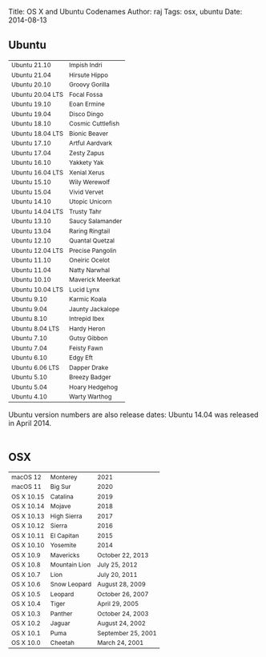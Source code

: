 Title:  OS X and Ubuntu Codenames
Author: raj
Tags:   osx, ubuntu
Date:   2014-08-13

<style type="text/css">
    tbody td {font-size: 75%;}
</style>

<div class="row">
<div class="col-md-6">
    <h2>Ubuntu</h2>
    <table class="table-striped">
    <tbody>
        <tr><td>Ubuntu 21.10</td><td>Impish Indri</td></tr>
        <tr><td>Ubuntu 21.04</td><td>Hirsute Hippo</td></tr>
        <tr><td>Ubuntu 20.10</td><td>Groovy Gorilla</td></tr>
        <tr><td>Ubuntu 20.04 LTS</td><td>Focal Fossa</td></tr>
        <tr><td>Ubuntu 19.10</td><td>Eoan Ermine</td></tr>
        <tr><td>Ubuntu 19.04</td><td>Disco Dingo</td></tr>
        <tr><td>Ubuntu 18.10</td><td>Cosmic Cuttlefish</td></tr>
        <tr><td>Ubuntu 18.04 LTS</td><td>Bionic Beaver</td></tr>
        <tr><td>Ubuntu 17.10</td><td>Artful Aardvark</td></tr>
        <tr><td>Ubuntu 17.04</td><td>Zesty Zapus</td></tr>
        <tr><td>Ubuntu 16.10</td><td>Yakkety Yak</td></tr>
        <tr><td>Ubuntu 16.04 LTS</td><td>Xenial Xerus</td></tr>
        <tr><td>Ubuntu 15.10</td><td>Wily Werewolf</td></tr>
        <tr><td>Ubuntu 15.04</td><td>Vivid Vervet</td></tr>
        <tr><td>Ubuntu 14.10</td><td>Utopic Unicorn</td></tr>
        <tr><td>Ubuntu 14.04 LTS</td><td>Trusty Tahr</td></tr>
        <tr><td>Ubuntu 13.10</td><td>Saucy Salamander</td></tr>
        <tr><td>Ubuntu 13.04</td><td>Raring Ringtail</td></tr>
        <tr><td>Ubuntu 12.10</td><td>Quantal Quetzal</td></tr>
        <tr><td>Ubuntu 12.04 LTS</td><td>Precise Pangolin</td></tr>
        <tr><td>Ubuntu 11.10</td><td>Oneiric Ocelot</td></tr>
        <tr><td>Ubuntu 11.04</td><td>Natty Narwhal</td></tr>
        <tr><td>Ubuntu 10.10</td><td>Maverick Meerkat</td></tr>
        <tr><td>Ubuntu 10.04 LTS</td><td>Lucid Lynx</td></tr>
        <tr><td>Ubuntu 9.10</td><td>Karmic Koala</td></tr>
        <tr><td>Ubuntu 9.04</td><td>Jaunty Jackalope</td></tr>
        <tr><td>Ubuntu 8.10</td><td>Intrepid Ibex</td></tr>
        <tr><td>Ubuntu 8.04 LTS</td><td>Hardy Heron</td></tr>
        <tr><td>Ubuntu 7.10</td><td>Gutsy Gibbon</td></tr>
        <tr><td>Ubuntu 7.04</td><td>Feisty Fawn</td></tr>
        <tr><td>Ubuntu 6.10</td><td>Edgy Eft</td></tr>
        <tr><td>Ubuntu 6.06 LTS</td><td>Dapper Drake</td></tr>
        <tr><td>Ubuntu 5.10</td><td>Breezy Badger</td></tr>        
        <tr><td>Ubuntu 5.04</td><td>Hoary Hedgehog</td></tr>
        <tr><td>Ubuntu 4.10</td><td>Warty Warthog</td></tr>
    </table>
    Ubuntu version numbers are also release dates: Ubuntu 14.04 was released in April 2014.
</div>
<div>&nbsp;</div>
<div class="col-md-6">
    <h2>OSX</h2>
    <table class="table-striped">
    <tbody>
        <tr><td>macOS 12</td><td>Monterey</td><td>2021</td></tr>
        <tr><td>macOS 11</td><td>Big Sur</td><td>2020</td></tr>
        <tr><td>OS X 10.15</td><td>Catalina</td><td>2019</td></tr>
        <tr><td>OS X 10.14</td><td>Mojave</td><td>2018</td></tr>
        <tr><td>OS X 10.13</td><td>High Sierra</td><td>2017</td></tr>
        <tr><td>OS X 10.12</td><td>Sierra</td><td>2016</td></tr>
        <tr><td>OS X 10.11</td><td>El Capitan</td><td>2015</td></tr>
        <tr><td>OS X 10.10</td><td>Yosemite</td><td>2014</td></tr>
        <tr><td>OS X 10.9</td><td>Mavericks</td><td>October 22, 2013</td></tr>
        <tr><td>OS X 10.8</td><td>Mountain Lion</td><td>July 25, 2012</td></tr>
        <tr><td>OS X 10.7</td><td>Lion</td><td>July 20, 2011</td></tr>
        <tr><td>OS X 10.6</td><td>Snow Leopard</td><td>August 28, 2009</td></tr>        
        <tr><td>OS X 10.5</td><td>Leopard</td><td>October 26, 2007</td></tr>
        <tr><td>OS X 10.4</td><td>Tiger</td><td>April 29, 2005</td></tr>
        <tr><td>OS X 10.3</td><td>Panther</td><td>October 24, 2003</td></tr>        
        <tr><td>OS X 10.2</td><td>Jaguar</td><td>August 24, 2002</td></tr>
        <tr><td>OS X 10.1</td><td>Puma</td><td>September 25, 2001</td></tr>
        <tr><td>OS X 10.0</td><td>Cheetah</td><td>March 24, 2001</td></tr>
    </tbody>
    </table>
</div>
</div>
